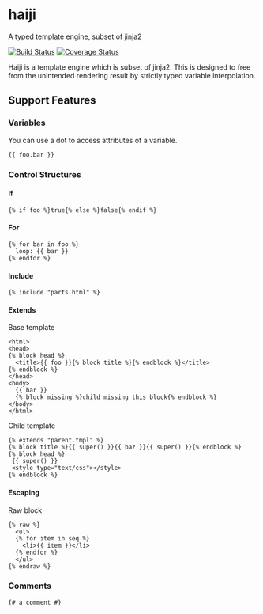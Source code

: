 # haiji

A typed template engine, subset of jinja2

[![Build Status](https://travis-ci.org/notogawa/haiji.svg?branch=master)](https://travis-ci.org/notogawa/haiji)
[![Coverage Status](https://img.shields.io/coveralls/notogawa/haiji.svg)](https://coveralls.io/r/notogawa/haiji?branch=master)

Haiji is a template engine which is subset of jinja2.
This is designed to free from the unintended rendering result
by strictly typed variable interpolation.

## Support Features

### Variables

You can use a dot to access attributes of a variable.

~~~~
{{ foo.bar }}
~~~~

### Control Structures

#### If

~~~~
{% if foo %}true{% else %}false{% endif %}
~~~~

#### For

~~~~
{% for bar in foo %}
  loop: {{ bar }}
{% endfor %}
~~~~

#### Include

~~~~
{% include "parts.html" %}
~~~~

#### Extends

Base template
~~~~
<html>
<head>
{% block head %}
  <title>{{ foo }}{% block title %}{% endblock %}</title>
{% endblock %}
</head>
<body>
  {{ bar }}
  {% block missing %}child missing this block{% endblock %}
</body>
</html>
~~~~

Child template
~~~~
{% extends "parent.tmpl" %}
{% block title %}{{ super() }}{{ baz }}{{ super() }}{% endblock %}
{% block head %}
 {{ super() }}
 <style type="text/css"></style>
{% endblock %}
~~~~

#### Escaping

Raw block
~~~~
{% raw %}
  <ul>
  {% for item in seq %}
    <li>{{ item }}</li>
  {% endfor %}
  </ul>
{% endraw %}
~~~~

### Comments

~~~~
{# a comment #}
~~~~
